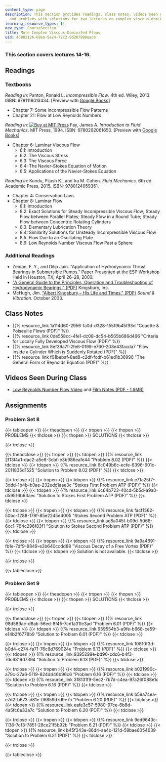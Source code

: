 ```yaml
---
content_type: page
description: This section provides readings, class notes, videos seen during class,
  and problems with solutions for two lectures on complex viscous-dominated flows.
learning_resource_types: []
ocw_type: CourseSection
title: More Complex Viscous-Dominated Flows
uid: 45882126-68ea-5a24-72c2-0d207998eacb
---
```


### This section covers lectures 14-16.

Readings
--------

### Textbooks

_Reading in:_ Panton, Ronald L. _Incompressible Flow_. 4th ed. Wiley, 2013. ISBN: 9781118013434. \[Preview with [Google Books](http://books.google.com/books?id=sa4eAAAAQBAJ&pg=PAfrontcover)\]

*   Chapter 7: Some Incompressible Flow Patterns
*   Chapter 21: Flow at Low Reynolds Numbers

_Reading in:_ [![Buy at MIT
Press](/images/mp_logo.gif)](https://mitpress.mit.edu/9780262061650) Fay, James A. _Introduction to Fluid Mechanics_. MIT Press, 1994. ISBN: 9780262061650. \[Preview with [Google Books](http://books.google.com/books?id=XGVpue4954wC&pg=PAfrontcover)\]

*   Chapter 6: Laminar Viscous Flow
    *   6.1: Introduction
    *   6.2: The Viscous Stress
    *   6.3: The Viscous Force
    *   6.4: The Navier-Stokes Equation of Motion
    *   6.5: Applications of the Navier-Stokes Equation

_Reading in:_ Kundu, Pijush K., and Ira M. Cohen. _Fluid Mechanics_. 6th ed. Academic Press, 2015. ISBN: 9780124059351.

*   Chapter 4: Conservation Laws
*   Chapter 8: Laminar Flow
    *   8.1: Introduction
    *   8.2: Exact Solutions for Steady Incompressible Viscous Flow; Steady Flow between Parallel Plates; Steady Flow in a Round Tube; Steady Flow between Concentric Rotating Cylinders
    *   8.3: Elementary Lubrication Theory
    *   8.4: Similarity Solutions for Unsteady Incompressible Viscous Flow
    *   8.5: Flow Due to an Oscillating Plate
    *   8.6: Low Reynolds Number Viscous Flow Past a Sphere

### Additional Readings

*   Zeidan, F. Y., and Dilip Jain. "Application of Hydrodynamic Thrust Bearings in Submersible Pumps." Paper Presented at the ESP Workshop Held in Houston, TX, April 26–28, 2000.
*   ["A General Guide to the Principles, Operation and Troubleshooting of Hydrodynamic Bearings." (PDF)](http://www.kingsbury.com/pdf/universe_brochure.pdf) Kingsbury, Inc.
*   McHugh, Jim. ["Albert Kingsbury – His Life and Times." (PDF)](http://www.massengineers.com/Documents/albert_kingsbury.pdf) _Sound & Vibration_. October 2003.

Class Notes
-----------

*   {{% resource_link 1a114d60-2956-fa0d-d328-155f9b45f93d "Couette & Poiseuille Flows (PDF)" %}}
*   {{% resource_link 0de558cc-4fe1-dc08-dc54-b565b686d466 "Criteria for Locally Fully Developed Viscous Flow (PDF)" %}}
*   {{% resource_link 8ef39a7f-2fe6-0199-e760-203e43facda7 "Flow Inside a Cylinder Which is Suddenly Rotated (PDF)" %}}
*   {{% resource_link f61bebaf-8ad8-c2df-fcdf-b61ed1b36996 "The General Form of Reynolds Equation (PDF)" %}}

Videos Seen During Class
------------------------

*   [Low Reynolds Number Flow Video](https://youtu.be/51-6QCJTAjU) and [Film Notes (PDF - 1.6MB)](http://web.mit.edu/hml/ncfmf/07LRNF.pdf)

Assignments
-----------

### Problem Set 8

{{< tableopen >}}
{{< theadopen >}}
{{< tropen >}}
{{< thopen >}}
PROBLEMS
{{< thclose >}}
{{< thopen >}}
SOLUTIONS
{{< thclose >}}

{{< trclose >}}

{{< theadclose >}}
{{< tropen >}}
{{< tdopen >}}
{{% resource_link 2f13f4a1-dac2-a5e6-3cbf-e3b986eafe44 "Problem 8.02 (PDF)" %}}
{{< tdclose >}}
{{< tdopen >}}
{{% resource_link 6c049b6c-ecfe-6396-601c-2011835d1525 "Solution to Problem 8.02 (PDF)" %}}
{{< tdclose >}}

{{< trclose >}}
{{< tropen >}}
{{< tdopen >}}
{{% resource_link e71a25f7-3ddd-1b4b-b0ae-232edc1aae3c "Stokes First Problem ATP (PDF)" %}}
{{< tdclose >}}
{{< tdopen >}}
{{% resource_link 6c64b723-40cd-5b5d-a9a0-d59516b63aec "Solution to Stokes First Problem ATP (PDF)" %}}
{{< tdclose >}}

{{< trclose >}}
{{< tropen >}}
{{< tdopen >}}
{{% resource_link facf1562-50bc-1288-179f-85e2245e4005 "Stokes Second Problem ATP (PDF)" %}}
{{< tdclose >}}
{{< tdopen >}}
{{% resource_link ae8a045f-b09d-5068-6cc1-764c296f83f1 "Solution to Stokes Second Problem ATP (PDF)" %}}
{{< tdclose >}}

{{< trclose >}}
{{< tropen >}}
{{< tdopen >}}
{{% resource_link 9a9a4891-fb1e-7df9-8849-e3b640ccdd88 "Viscous Decay of a Free Vortex (PDF)" %}}
{{< tdclose >}}
{{< tdopen >}}
Solution is not available.
{{< tdclose >}}

{{< trclose >}}

{{< tableclose >}}

### Problem Set 9

{{< tableopen >}}
{{< theadopen >}}
{{< tropen >}}
{{< thopen >}}
PROBLEMS
{{< thclose >}}
{{< thopen >}}
SOLUTIONS
{{< thclose >}}

{{< trclose >}}

{{< theadclose >}}
{{< tropen >}}
{{< tdopen >}}
{{% resource_link 98d589ac-d8ab-56ed-8f45-7cd1a31fe3ad "Problem 6.01 (PDF)" %}}
{{< tdclose >}}
{{< tdopen >}}
{{% resource_link 959554b3-a9fe-b668-ce59-e14b2f6778b9 "Solution to Problem 6.01 (PDF)" %}}
{{< tdclose >}}

{{< trclose >}}
{{< tropen >}}
{{< tdopen >}}
{{% resource_link 10810f3d-b0d4-c274-fa71-76c8d769024e "Problem 6.13 (PDF)" %}}
{{< tdclose >}}
{{< tdopen >}}
{{% resource_link 9395299e-bd90-cdc6-b4f3-7dc6319d7394 "Solution to Problem 6.13 (PDF)" %}}
{{< tdclose >}}

{{< trclose >}}
{{< tropen >}}
{{< tdopen >}}
{{% resource_link b021990c-a79c-27a6-5119-824d446b96c6 "Problem 6.16 (PDF)" %}}
{{< tdclose >}}
{{< tdopen >}}
{{% resource_link 3f8131f9-5ec2-7b7d-c4ea-97a26f088e1c "Solution to Problem 6.16 (PDF)" %}}
{{< tdclose >}}

{{< trclose >}}
{{< tropen >}}
{{< tdopen >}}
{{% resource_link b59a74ea-e7d2-b673-d81e-06859d7d9e7a "Problem 6.20 (PDF)" %}}
{{< tdclose >}}
{{< tdopen >}}
{{% resource_link eafe3c57-5980-97ce-6b8d-4a5fc6e33a7c "Solution to Problem 6.20 (PDF)" %}}
{{< tdclose >}}

{{< trclose >}}
{{< tropen >}}
{{< tdopen >}}
{{% resource_link 9ed9643c-1138-7cf3-7851-28ce21f5b92b "Problem 6.21 (PDF)" %}}
{{< tdclose >}}
{{< tdopen >}}
{{% resource_link b45f343e-86d4-aa4c-121d-59bae6054639 "Solution to Problem 6.21 (PDF)" %}}
{{< tdclose >}}

{{< trclose >}}

{{< tableclose >}}